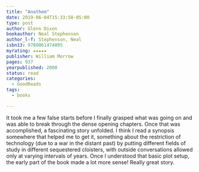 ```yaml
---
title: "Anathem"
date: 2019-06-04T15:33:58-05:00
type: post
author: Glenn Dixon
bookauthor: Neal Stephenson
author_l-f: Stephenson, Neal
isbn13: 9780061474095
myrating: ★★★★★
publisher: William Morrow
pages: 937
yearpublished: 2008
status: read
categories:
  - GoodReads
tags:
  - books

---
```

It took me a few false starts before I finally grasped what was going on and was able to break through the dense opening chapters. Once that was accomplished, a fascinating story unfolded. I think I read a synopsis somewhere that helped me to get it, something about the restriction of technology (due to a war in the distant past) by putting different fields of study in different sequestered cloisters, with outside conversations allowed only at varying intervals of years. Once I understood that basic plot setup, the early part of the book made a lot more sense! Really great story.